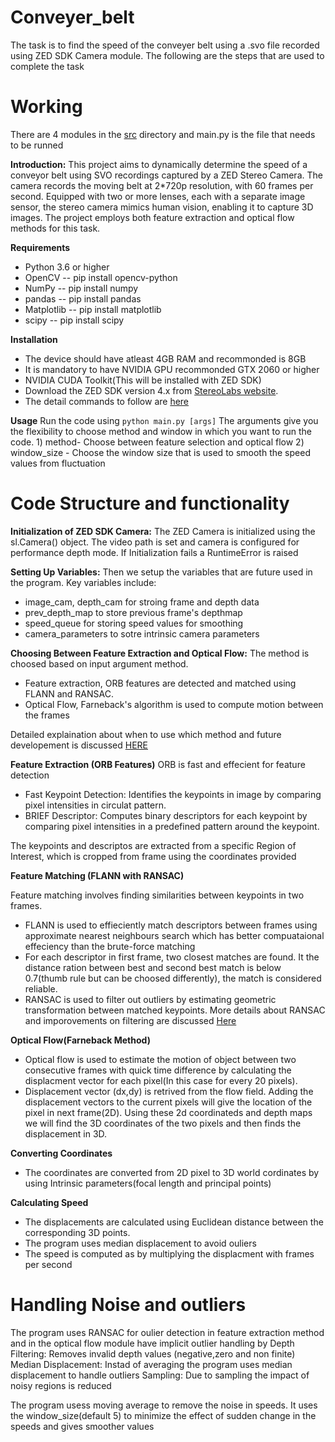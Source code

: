 # Conveyer_belt

The task is to find the speed of the conveyer belt using a .svo file recorded using ZED SDK Camera module. The following are the steps that are used to complete the task

# Working
There are 4 modules in the [src](./src) directory and main.py is the file that needs to be runned

**Introduction:** 
This project aims to dynamically determine the speed of a conveyor belt using SVO recordings captured by a ZED Stereo Camera. The camera records the moving belt at 2*720p resolution, with 60 frames per second. Equipped with two or more lenses, each with a separate image sensor, the stereo camera mimics human vision, enabling it to capture 3D images. The project employs both feature extraction and optical flow methods for this task.

**Requirements**
* Python 3.6 or higher
* OpenCV -- pip install opencv-python
* NumPy -- pip install numpy
* pandas -- pip install pandas
* Matplotlib -- pip install matplotlib
* scipy -- pip install scipy

**Installation**
* The device should have atleast 4GB RAM and recommonded is 8GB
* It is mandatory to have NVIDIA GPU recommonded GTX 2060 or higher
* NVIDIA CUDA Toolkit(This will be installed with ZED SDK)
* Download the ZED SDK version 4.x from [StereoLabs website](https://www.stereolabs.com/developers).
* The detail commands to follow are [here](./Descriptions/commands_to_install_ZED_SDK.md)

**Usage**
	Run the code using `python main.py [args]`
	The arguments give you the flexibility to choose method and window in which you want to run the code.
	1) method- Choose between feature selection and optical flow
	2) window_size - Choose the window size that is used to smooth the speed values from fluctuation


# Code Structure and functionality

**Initialization of ZED SDK Camera:**
The ZED Camera is initialized using the sl.Camera() object. The video path is set and camera is configured for 
performance depth mode. If Initialization fails a RuntimeError is raised

**Setting Up Variables:**
Then we setup the variables that are future used in the program. Key variables include:
* image_cam, depth_cam for stroing frame and depth data
* prev_depth_map to store previous frame's depthmap
* speed_queue for storing speed values for smoothing
* camera_parameters to sotre intrinsic camera parameters

**Choosing Between Feature Extraction and Optical Flow:**
The method is choosed based on input argument method. 
* Feature extraction, ORB features are detected and matched using FLANN and RANSAC. 
* Optical Flow, Farneback's algorithm is used to compute motion between the frames

Detailed explaination about when to use which method and future developement is discussed [HERE](Descriptions/Choosing_method.md)

**Feature Extraction (ORB Features)**
ORB is fast and effecient for feature detection
* Fast Keypoint Detection: Identifies the keypoints in image by comparing pixel intensities in circulat pattern.
* BRIEF Descriptor: Computes binary descriptors for each keypoint by comparing pixel intensities in a predefined pattern around the keypoint.

The keypoints and descriptos are extracted from a specific Region of Interest, which is cropped from frame using the coordinates provided

**Feature Matching (FLANN with RANSAC)**

Feature matching involves finding similarities between keypoints in two frames. 

* FLANN is used to effieciently match descriptors between frames using approximate nearest neighbours search which has better compuataional effeciency than the brute-force matching
* For each descriptor in first frame, two closest matches are found. It the distance ration between best and second best match is below 0.7(thumb rule but can be choosed differently), the match is considered reliable.
* RANSAC is used to filter out outliers by estimating geometric transformation between matched keypoints. More details about RANSAC and imporovements on filtering are discussed [Here](Descriptions/Outlier_handling.md)


**Optical Flow(Farneback Method)**
* Optical flow is used to estimate the motion of object between two consecutive frames with quick time difference by calculating the displacment vector for each pixel(In this case for every 20 pixels).
* Displacement vector (dx,dy) is retrived from the flow field. Adding the displacement vectors to the current pixels will give the location of the pixel in next frame(2D). Using these 2d coordinateds and depth maps we will find the 3D coordinates of the two pixels and then finds the displacement in 3D.

**Converting Coordinates**

* The coordinates are converted from 2D pixel to 3D world cordinates by using Intrinsic parameters(focal length and principal points)

**Calculating Speed**

* The displacements are calculated using Euclidean distance between the corresponding 3D points.
* The program uses median displacement to avoid ouliers
* The speed is computed as by multiplying the displacment with frames per second

# Handling Noise and outliers

The program uses RANSAC for oulier detection in feature extraction method and in the optical flow module have implicit outlier handling by
Depth Filtering: Removes invalid depth values (negative,zero and non finite)
Median Displacement: Instad of averaging the program uses median displacement to handle outliers
Sampling: Due to sampling the impact of noisy regions is reduced

The program usess moving average to remove the noise in speeds. It uses the window_size(default 5) to minimize the effect of sudden change in the speeds and gives smoother values




